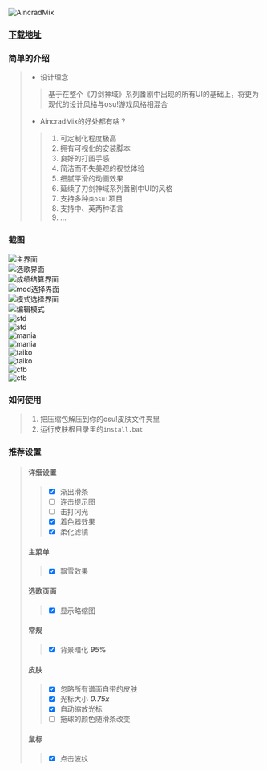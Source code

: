 ![AincradMix](https://raw.githubusercontent.com/Sendevia/AincradMix/master/docs/images/AincradMix_logo_big.png)    

### [下载地址](https://github.com/Sendevia/AincradMix/releases)    

### 简单的介绍    
>- 设计理念    
>>基于在整个《刀剑神域》系列番剧中出现的所有UI的基础上，将更为现代的设计风格与osu!游戏风格相混合
>- AincradMix的好处都有啥？
>>1. 可定制化程度极高
>>2. 拥有可视化的安装脚本
>>3. 良好的打图手感
>>4. 简洁而不失美观的视觉体验
>>5. 细腻平滑的动画效果
>>6. 延续了刀剑神域系列番剧中UI的风格
>>7. 支持多种`类osu!`项目
>>8. 支持中、英两种语言
>>9. ...

### 截图    
![主界面](https://raw.githubusercontent.com/Sendevia/AincradMix/master/docs/screenshots/menu_1.png)    
![选歌界面](https://raw.githubusercontent.com/Sendevia/AincradMix/master/docs/screenshots/menu_2.png)    
![成绩结算界面](https://raw.githubusercontent.com/Sendevia/AincradMix/master/docs/screenshots/score.png)    
![mod选择界面](https://raw.githubusercontent.com/Sendevia/AincradMix/master/docs/screenshots/mods.png)    
![模式选择界面](https://raw.githubusercontent.com/Sendevia/AincradMix/master/docs/screenshots/mode.png)    
![编辑模式](https://raw.githubusercontent.com/Sendevia/AincradMix/master/docs/screenshots/edit.png)    
![std](https://raw.githubusercontent.com/Sendevia/AincradMix/master/docs/screenshots/std_1.png)    
![std](https://raw.githubusercontent.com/Sendevia/AincradMix/master/docs/screenshots/std_2.png)    
![mania](https://raw.githubusercontent.com/Sendevia/AincradMix/master/docs/screenshots/mania_1.png)    
![mania](https://raw.githubusercontent.com/Sendevia/AincradMix/master/docs/screenshots/mania_2.png)    
![taiko](https://raw.githubusercontent.com/Sendevia/AincradMix/master/docs/screenshots/taiko_1.png)    
![taiko](https://raw.githubusercontent.com/Sendevia/AincradMix/master/docs/screenshots/taiko_2.png)    
![ctb](https://raw.githubusercontent.com/Sendevia/AincradMix/master/docs/screenshots/ctb_1.png)    
![ctb](https://raw.githubusercontent.com/Sendevia/AincradMix/master/docs/screenshots/ctb_2.png)    

### 如何使用    
>1. 把压缩包解压到你的osu!皮肤文件夹里    
>2. 运行皮肤根目录里的`install.bat`    

### 推荐设置    
>#### 详细设置    
>>- [x] 渐出滑条    
>>- [ ] 连击提示图    
>>- [ ] 击打闪光    
>>- [x] 着色器效果    
>>- [x] 柔化滤镜    
>#### 主菜单    
>>- [x] 飘雪效果    
>#### 选歌页面    
>>- [x] 显示略缩图    
>#### 常规    
>>- [x] 背景暗化 ***95%***    
>#### 皮肤    
>>- [x] 忽略所有谱面自带的皮肤    
>>- [x] 光标大小 ***0.75x***    
>>- [x] 自动缩放光标    
>>- [ ] 拖球的颜色随滑条改变    
>#### 鼠标    
>>- [x] 点击波纹    
